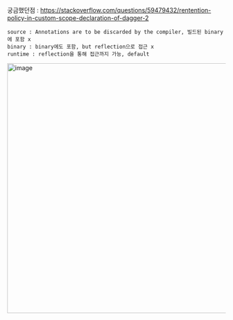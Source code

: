 궁금했던점 : https://stackoverflow.com/questions/59479432/rentention-policy-in-custom-scope-declaration-of-dagger-2

```
source : Annotations are to be discarded by the compiler, 빌드된 binary에 포함 x
binary : binary에도 포함, but reflection으로 접근 x
runtime : reflection을 통해 접근까지 가능, default
```
<img width="576" alt="image" src="https://user-images.githubusercontent.com/54823396/190897041-68525bbe-8af0-4792-aab3-ab7f7e3bc989.png">